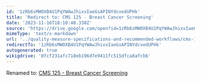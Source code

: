 ```yaml
---
id: '1zRb6sMWOXB4U1PqYWAwJhixvIaeGsAPINYdcvedUPHk'
title: 'Redirect to: CMS 125 - Breast Cancer Screening'
date: '2023-11-16T18:10:40.330Z'
source: 'https://drive.google.com/open?id=1zRb6sMWOXB4U1PqYWAwJhixvIaeGsAPINYdcvedUPHk'
mimeType: 'text/x-markdown'
url: '../quality-measure-specifications-and-recommended-workflows/cms-125-breast-cancer-screening.md'
redirectTo: '1zRb6sMWOXB4U1PqYWAwJhixvIaeGsAPINYdcvedUPHk'
autogenerated: true
wikigdrive: '0fcf231afc718eb196d7e9411fc515dfca8afcb6'
---
```

Renamed to: [CMS 125 - Breast Cancer Screening](../quality-measure-specifications-and-recommended-workflows/cms-125-breast-cancer-screening.md)
